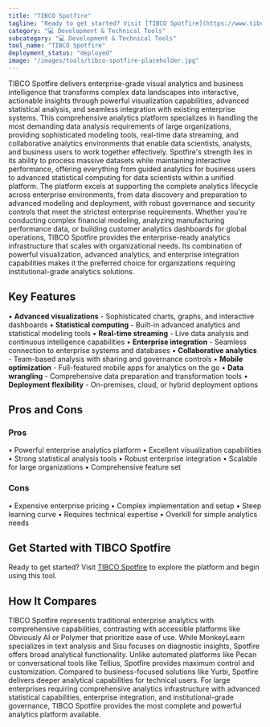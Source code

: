 ```yaml
---
title: "TIBCO Spotfire"
tagline: "Ready to get started? Visit [TIBCO Spotfire](https://www.tibco.com/products/tibco-spotfire) to explore the platform and begin using this tool...."
category: "💻 Development & Technical Tools"
subcategory: "💻 Development & Technical Tools"
tool_name: "TIBCO Spotfire"
deployment_status: "deployed"
image: "/images/tools/tibco-spotfire-placeholder.jpg"
---
```

TIBCO Spotfire delivers enterprise-grade visual analytics and business intelligence that transforms complex data landscapes into interactive, actionable insights through powerful visualization capabilities, advanced statistical analysis, and seamless integration with existing enterprise systems. This comprehensive analytics platform specializes in handling the most demanding data analysis requirements of large organizations, providing sophisticated modeling tools, real-time data streaming, and collaborative analytics environments that enable data scientists, analysts, and business users to work together effectively. Spotfire's strength lies in its ability to process massive datasets while maintaining interactive performance, offering everything from guided analytics for business users to advanced statistical computing for data scientists within a unified platform. The platform excels at supporting the complete analytics lifecycle across enterprise environments, from data discovery and preparation to advanced modeling and deployment, with robust governance and security controls that meet the strictest enterprise requirements. Whether you're conducting complex financial modeling, analyzing manufacturing performance data, or building customer analytics dashboards for global operations, TIBCO Spotfire provides the enterprise-ready analytics infrastructure that scales with organizational needs. Its combination of powerful visualization, advanced analytics, and enterprise integration capabilities makes it the preferred choice for organizations requiring institutional-grade analytics solutions.

## Key Features

• **Advanced visualizations** - Sophisticated charts, graphs, and interactive dashboards
• **Statistical computing** - Built-in advanced analytics and statistical modeling tools
• **Real-time streaming** - Live data analysis and continuous intelligence capabilities
• **Enterprise integration** - Seamless connection to enterprise systems and databases
• **Collaborative analytics** - Team-based analysis with sharing and governance controls
• **Mobile optimization** - Full-featured mobile apps for analytics on the go
• **Data wrangling** - Comprehensive data preparation and transformation tools
• **Deployment flexibility** - On-premises, cloud, or hybrid deployment options

## Pros and Cons

### Pros
• Powerful enterprise analytics platform
• Excellent visualization capabilities
• Strong statistical analysis tools
• Robust enterprise integration
• Scalable for large organizations
• Comprehensive feature set

### Cons
• Expensive enterprise pricing
• Complex implementation and setup
• Steep learning curve
• Requires technical expertise
• Overkill for simple analytics needs

## Get Started with TIBCO Spotfire

Ready to get started? Visit [TIBCO Spotfire](https://www.tibco.com/products/tibco-spotfire) to explore the platform and begin using this tool.

## How It Compares

TIBCO Spotfire represents traditional enterprise analytics with comprehensive capabilities, contrasting with accessible platforms like Obviously AI or Polymer that prioritize ease of use. While MonkeyLearn specializes in text analysis and Sisu focuses on diagnostic insights, Spotfire offers broad analytical functionality. Unlike automated platforms like Pecan or conversational tools like Tellius, Spotfire provides maximum control and customization. Compared to business-focused solutions like Yurbi, Spotfire delivers deeper analytical capabilities for technical users. For large enterprises requiring comprehensive analytics infrastructure with advanced statistical capabilities, enterprise integration, and institutional-grade governance, TIBCO Spotfire provides the most complete and powerful analytics platform available.
